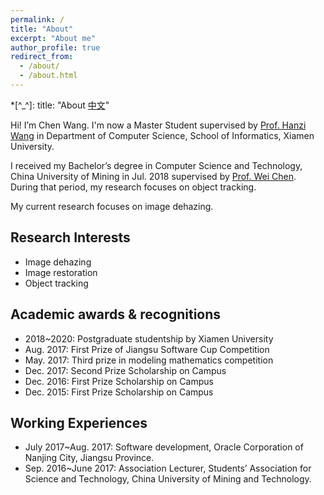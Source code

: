 ```yaml
---
permalink: /
title: "About"
excerpt: "About me"
author_profile: true
redirect_from:
  - /about/
  - /about.html
---
```


*[^_^]: title: "About [中文](http://runqingchen.rexking6.top/about_cn)"

Hi! I’m Chen Wang. I'm now a Master Student supervised by [Prof. Hanzi Wang](http://pami.xmu.edu.cn/hanzi) in Department of Computer Science, School of Informatics, Xiamen University. 

I received my Bachelor’s degree in Computer Science and Technology, China University of Mining in Jul. 2018 supervised by [Prof. Wei Chen](https://www.researchgate.net/scientific-contributions/2123726547_Wei_Chen). During that period, my research focuses on object tracking.

My current research focuses on image dehazing. 

## Research Interests

* Image dehazing
* Image restoration
* Object tracking

## Academic awards & recognitions

* 2018\~2020: Postgraduate studentship by Xiamen University
* Aug. 2017: First Prize of Jiangsu Software Cup Competition
* May. 2017: Third prize in modeling mathematics competition
* Dec. 2017: Second Prize Scholarship on Campus
* Dec. 2016: First Prize Scholarship on Campus
* Dec. 2015: First Prize Scholarship on Campus

## Working Experiences

* July 2017\~Aug. 2017: Software development, Oracle Corporation of Nanjing City, Jiangsu Province.
* Sep. 2016\~June 2017: Association Lecturer, Students’ Association for Science and Technology, China University of Mining and Technology.
 
